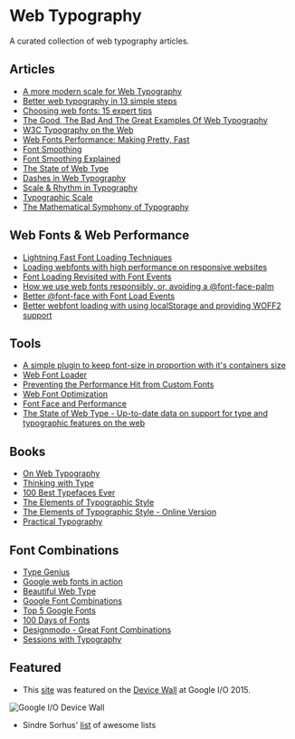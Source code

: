 Web Typography
==============

A curated collection of web typography articles.

## Articles

- [A more modern scale for Web Typography](http://typecast.com/blog/a-more-modern-scale-for-web-typography)
- [Better web typography in 13 simple steps](http://www.creativebloq.com/typography/better-web-typography-few-simple-steps-5132803)
- [Choosing web fonts: 15 expert tips](http://www.creativebloq.com/web-design/choose-web-fonts-1233034)
- [The Good, The Bad And The Great Examples Of Web Typography](http://www.smashingmagazine.com/2014/12/22/the-good-the-bad-and-the-great-examples-of-web-typography/)
- [W3C Typography on the Web](http://www.w3.org/wiki/Typography_on_the_Web)
- [Web Fonts Performance: Making Pretty, Fast](https://www.igvita.com/2012/09/12/web-fonts-performance-making-pretty-fast/)
- [Font Smoothing](http://davidwalsh.name/font-smoothing)
- [Font Smoothing Explained](http://szafranek.net/works/articles/font-smoothing-explained/)
- [The State of Web Type](https://dev.opera.com/articles/state-of-web-type/)
- [Dashes in Web Typography](http://viljamis.com/dashes/)
- [Scale & Rhythm in Typography](http://lamb.cc/typograph/)
- [Typographic Scale](http://retinart.net/typography/typographicscale/)
- [The Mathematical Symphony of Typography](http://www.pearsonified.com/2011/12/golden-ratio-typography.php)

## Web Fonts & Web Performance
- [Lightning Fast Font Loading Techniques](http://davidwalsh.name/font-loading)
- [Loading webfonts with high performance on responsive websites](http://bdadam.com/blog/loading-webfonts-with-high-performance.html)
- [Font Loading Revisited with Font Events](http://www.filamentgroup.com/lab/font-events.html)
- [How we use web fonts responsibly, or, avoiding a @font-face-palm](http://www.filamentgroup.com/lab/font-loading.html)
- [Better @font-face with Font Load Events](https://dev.opera.com/articles/better-font-face/)
- [Better webfont loading with using localStorage and providing WOFF2 support](http://bdadam.com/blog/better-webfont-loading-with-localstorage-and-woff2.html)

## Tools
- [A simple plugin to keep font-size in proportion with it's containers size](https://github.com/jkroso/flowtype)
- [Web Font Loader](https://developers.google.com/fonts/docs/webfont_loader)
- [Preventing the Performance Hit from Custom Fonts](http://css-tricks.com/preventing-the-performance-hit-from-custom-fonts/)
- [Web Font Optimization](https://developers.google.com/web/fundamentals/performance/optimizing-content-efficiency/webfont-optimization?hl=en)
- [Font Face and Performance](http://www.stevesouders.com/blog/2009/10/13/font-face-and-performance/)
- [The State of Web Type - Up-to-date data on support for type and typographic features on the web](http://stateofwebtype.com/)

## Books
- [On Web Typography](http://www.abookapart.com/products/on-web-typography)
- [Thinking with Type](http://www.thinkingwithtype.com/)
- [100 Best Typefaces Ever](http://www.myfavouritemagazines.co.uk/design-bookazines/100-best-typefaces-ever/)
- [The Elements of Typographic Style](http://www.amazon.co.uk/Elements-Typographic-Style-Robert-Bringhurst/dp/0881792063)
- [The Elements of Typographic Style - Online Version](http://webtypography.net/)
- [Practical Typography](http://practicaltypography.com/)

## Font Combinations
- [Type Genius](http://www.typegenius.com/)
- [Google web fonts in action](http://femmebot.github.io/google-type/)
- [Beautiful Web Type](http://hellohappy.org/beautiful-web-type/)
- [Google Font Combinations](http://briangardner.com/google-font-combinations/)
- [Top 5 Google Fonts](http://techdissected.com/web-and-computing/design/top-5-google-font-combinations/)
- [100 Days of Fonts](http://100daysoffonts.com/)
- [Designmodo - Great Font Combinations](http://designmodo.com/great-font-combinations/)
- [Sessions with Typography](http://www.sessions-with-typography.com)

## Featured
- This [site](http://deanhume.github.io/typography/) was featured on the [Device Wall](https://twitter.com/gauntface/status/604029887414829057/photo/1) at Google I/O 2015. 

![Google I/O Device Wall](https://raw.githubusercontent.com/deanhume/typography/master/images/device-wall-small.jpg)

- Sindre Sorhus' [list](https://github.com/sindresorhus/awesome) of awesome lists

